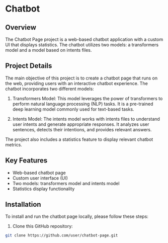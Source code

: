 # Chatbot

## Overview
The Chatbot Page project is a web-based chatbot application with a custom UI that displays statistics. The chatbot utilizes two models: a transformers model and a model based on intents files.

## Project Details
The main objective of this project is to create a chatbot page that runs on the web, providing users with an interactive chatbot experience. The chatbot incorporates two different models:

1. Transformers Model: This model leverages the power of transformers to perform natural language processing (NLP) tasks. It is a pre-trained deep learning model commonly used for text-based tasks.

2. Intents Model: The intents model works with intents files to understand user intents and generate appropriate responses. It analyzes user sentences, detects their intentions, and provides relevant answers.

The project also includes a statistics feature to display relevant chatbot metrics.

## Key Features
- Web-based chatbot page
- Custom user interface (UI)
- Two models: transformers model and intents model
- Statistics display functionality

## Installation
To install and run the chatbot page locally, please follow these steps:

1. Clone this GitHub repository:

```bash
git clone https://github.com/user/chatbot-page.git
